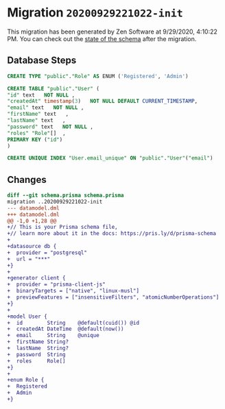 # Migration `20200929221022-init`

This migration has been generated by Zen Software at 9/29/2020, 4:10:22 PM.
You can check out the [state of the schema](./schema.prisma) after the migration.

## Database Steps

```sql
CREATE TYPE "public"."Role" AS ENUM ('Registered', 'Admin')

CREATE TABLE "public"."User" (
"id" text   NOT NULL ,
"createdAt" timestamp(3)   NOT NULL DEFAULT CURRENT_TIMESTAMP,
"email" text   NOT NULL ,
"firstName" text   ,
"lastName" text   ,
"password" text   NOT NULL ,
"roles" "Role"[]  ,
PRIMARY KEY ("id")
)

CREATE UNIQUE INDEX "User.email_unique" ON "public"."User"("email")
```

## Changes

```diff
diff --git schema.prisma schema.prisma
migration ..20200929221022-init
--- datamodel.dml
+++ datamodel.dml
@@ -1,0 +1,28 @@
+// This is your Prisma schema file,
+// learn more about it in the docs: https://pris.ly/d/prisma-schema
+
+datasource db {
+  provider = "postgresql"
+  url = "***"
+}
+
+generator client {
+  provider = "prisma-client-js"
+  binaryTargets = ["native", "linux-musl"]
+  previewFeatures = ["insensitiveFilters", "atomicNumberOperations"]
+}
+
+model User {
+  id        String    @default(cuid()) @id
+  createdAt DateTime  @default(now())
+  email     String    @unique
+  firstName String?
+  lastName  String?
+  password  String
+  roles     Role[]
+}
+
+enum Role {
+  Registered
+  Admin
+}
```


